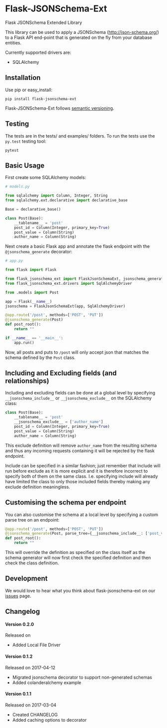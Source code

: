 # Flask-JSONSchema-Ext
Flask JSONSchema Extended Library

This library can be used to apply a JSONSchema (http://json-schema.org/) to a Flask API end-point that is generated on the fly from your database entities.

Currently supported drivers are:

* SQLAlchemy

## Installation

Use pip or easy_install:

`pip install flask-jsonschema-ext`

Flask-JSONSchema-Ext follows [semantic versioning](http://semver.org/).

## Testing

The tests are in the tests/ and examples/ folders.
To run the tests use the `py.test` testing tool:

`pytest`

## Basic Usage

First create some SQLAlchemy models:

```python
# models.py

from sqlalchemy import Column, Integer, String
from sqlalchemy.ext.declarative import declarative_base

Base = declarative_base()

class Post(Base):
    __tablename__ = 'post'
    post_id = Column(Integer, primary_key=True)
    post_value = Column(String)
    author_name = Column(String)
```

Next create a basic Flask app and annotate the flask endpoint with the `@jsonschema_generate` decorator:

```python
# app.py

from flask import Flask

from flask_jsonschema_ext import FlaskJsonSchemaExt, jsonschema_generate
from flask_jsonschema_ext.drivers import SqlAlchemyDriver

from .models import Post

app = Flask(__name__)
jsonschema = FlaskJsonSchemaExt(app, SqlAlchemyDriver)

@app.route('/post', methods=['POST', 'PUT'])
@jsonschema_generate(Post)
def post_root():
    return ""

if __name__ == '__main__':
    app.run()
```

Now, all posts and puts to `/post` will only accept json that matches the schema defined by the `Post` class. 

## Including and Excluding fields (and relationships)

Including and excluding fields can be done at a global level by specifying `__jsonschema_include__` or `__jsonschema_exclude__` on the SQLAlchemy class:

```python
class Post(Base):
    __tablename__ = 'post'
    __jsonschema_exclude__ = ['author_name']
    post_id = Column(Integer, primary_key=True)
    post_value = Column(String)
    author_name = Column(String)
```

This exclude definition will remove `author_name` from the resulting schema and thus any incoming requests containing it will be rejected by the flask endpoint.

Include can be specified in a similar fashion; just remember that include will run before exclude as it is more explicit and it is therefore incorrect to specify both of them on the same class.  I.e. specifying include will already have limited the class to only those included fields thereby making any exclude definition meaningless.

## Customising the schema per endpoint

You can also customise the schema at a local level by specifying a custom parse tree on an endpoint:

```python
@app.route('/post', methods=['POST', 'PUT'])
@jsonschema_generate(Post, parse_tree={__jsonschema_include__: ['post_value', 'author_name']})
def post_root():
    return ""
```

This will override the definition as specified on the class itself as the schema generator will now first check the specified definition and then check the class definition. 

## Development

We would love to hear what you think about flask-jsonschema-ext on our [issues](https://github.com/rachekalmir/flask-jsonschema-ext/issues) page.

## Changelog

#### Version 0.2.0

Released on 

- Added Local File Driver

#### Version 0.1.2

Released on 2017-04-12

- Migrated jsonschema decorator to support non-generated schemas
- Added colanderalchemy example

#### Version 0.1.1

Released on 2017-03-04

- Created CHANGELOG
- Added caching options to decorator
